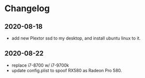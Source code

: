# Changelog

## 2020-08-18
- add new Plextor ssd to my desktop, and install ubuntu linux to it.

## 2020-08-22
- replace i7-8700 w/ i7-9700k
- update config.plist to spoof RX580 as Radeon Pro 580.